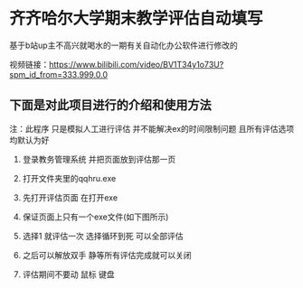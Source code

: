# 齐齐哈尔大学期末教学评估自动填写

基于b站up主不高兴就喝水的一期有关自动化办公软件进行修改的

视频链接：https://www.bilibili.com/video/BV1T34y1o73U?spm_id_from=333.999.0.0

## 下面是对此项目进行的介绍和使用方法

注：此程序 只是模拟人工进行评估 并不能解决ex的时间限制问题  且所有评估选项均默认为好

1. 登录教务管理系统  并把页面放到评估那一页



2. 打开文件夹里的qqhru.exe
3. 先打开评估页面  在打开exe
4. 保证页面上只有一个exe文件(如下图所示)



5. 选择1 就评估一次  选择循环到死 可以全部评估
6. 之后可以解放双手 静等所有评估完成就可以关闭
7. 评估期间不要动 鼠标 键盘
